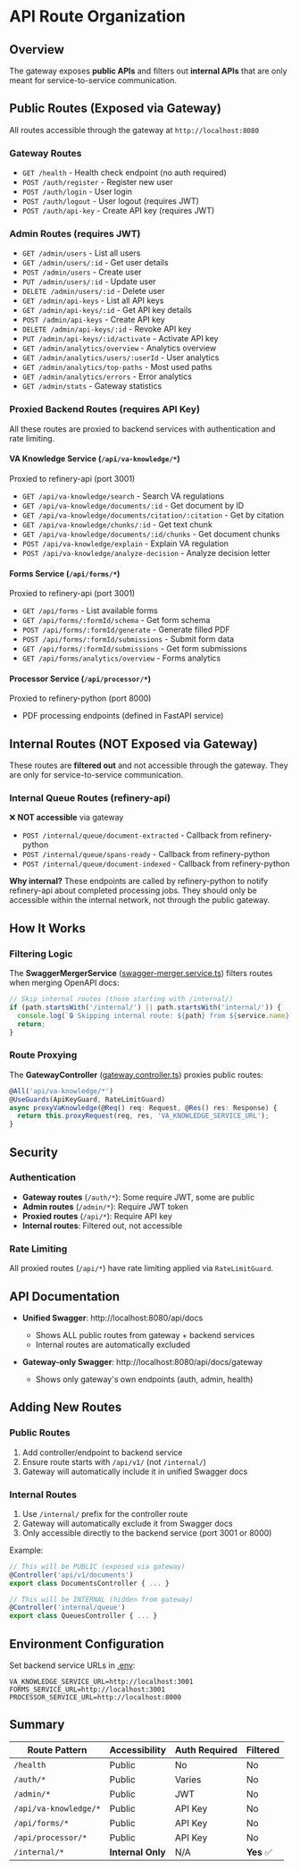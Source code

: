 # API Route Organization

## Overview

The gateway exposes **public APIs** and filters out **internal APIs** that are only meant for service-to-service communication.

## Public Routes (Exposed via Gateway)

All routes accessible through the gateway at `http://localhost:8080`

### Gateway Routes
- `GET /health` - Health check endpoint (no auth required)
- `POST /auth/register` - Register new user
- `POST /auth/login` - User login
- `POST /auth/logout` - User logout (requires JWT)
- `POST /auth/api-key` - Create API key (requires JWT)

### Admin Routes (requires JWT)
- `GET /admin/users` - List all users
- `GET /admin/users/:id` - Get user details
- `POST /admin/users` - Create user
- `PUT /admin/users/:id` - Update user
- `DELETE /admin/users/:id` - Delete user
- `GET /admin/api-keys` - List all API keys
- `GET /admin/api-keys/:id` - Get API key details
- `POST /admin/api-keys` - Create API key
- `DELETE /admin/api-keys/:id` - Revoke API key
- `PUT /admin/api-keys/:id/activate` - Activate API key
- `GET /admin/analytics/overview` - Analytics overview
- `GET /admin/analytics/users/:userId` - User analytics
- `GET /admin/analytics/top-paths` - Most used paths
- `GET /admin/analytics/errors` - Error analytics
- `GET /admin/stats` - Gateway statistics

### Proxied Backend Routes (requires API Key)

All these routes are proxied to backend services with authentication and rate limiting.

#### VA Knowledge Service (`/api/va-knowledge/*`)
Proxied to refinery-api (port 3001)
- `GET /api/va-knowledge/search` - Search VA regulations
- `GET /api/va-knowledge/documents/:id` - Get document by ID
- `GET /api/va-knowledge/documents/citation/:citation` - Get by citation
- `GET /api/va-knowledge/chunks/:id` - Get text chunk
- `GET /api/va-knowledge/documents/:id/chunks` - Get document chunks
- `POST /api/va-knowledge/explain` - Explain VA regulation
- `POST /api/va-knowledge/analyze-decision` - Analyze decision letter

#### Forms Service (`/api/forms/*`)
Proxied to refinery-api (port 3001)
- `GET /api/forms` - List available forms
- `GET /api/forms/:formId/schema` - Get form schema
- `POST /api/forms/:formId/generate` - Generate filled PDF
- `POST /api/forms/:formId/submissions` - Submit form data
- `GET /api/forms/:formId/submissions` - Get form submissions
- `GET /api/forms/analytics/overview` - Forms analytics

#### Processor Service (`/api/processor/*`)
Proxied to refinery-python (port 8000)
- PDF processing endpoints (defined in FastAPI service)

## Internal Routes (NOT Exposed via Gateway)

These routes are **filtered out** and not accessible through the gateway. They are only for service-to-service communication.

### Internal Queue Routes (refinery-api)
❌ **NOT accessible** via gateway
- `POST /internal/queue/document-extracted` - Callback from refinery-python
- `POST /internal/queue/spans-ready` - Callback from refinery-python
- `POST /internal/queue/document-indexed` - Callback from refinery-python

**Why internal?** These endpoints are called by refinery-python to notify refinery-api about completed processing jobs. They should only be accessible within the internal network, not through the public gateway.

## How It Works

### Filtering Logic

The **SwaggerMergerService** ([swagger-merger.service.ts](./src/gateway/swagger-merger.service.ts)) filters routes when merging OpenAPI docs:

```typescript
// Skip internal routes (those starting with /internal/)
if (path.startsWith('/internal/') || path.startsWith('internal/')) {
  console.log(`🔒 Skipping internal route: ${path} from ${service.name}`);
  return;
}
```

### Route Proxying

The **GatewayController** ([gateway.controller.ts](./src/gateway/gateway.controller.ts)) proxies public routes:

```typescript
@All('api/va-knowledge/*')
@UseGuards(ApiKeyGuard, RateLimitGuard)
async proxyVaKnowledge(@Req() req: Request, @Res() res: Response) {
  return this.proxyRequest(req, res, 'VA_KNOWLEDGE_SERVICE_URL');
}
```

## Security

### Authentication
- **Gateway routes** (`/auth/*`): Some require JWT, some are public
- **Admin routes** (`/admin/*`): Require JWT token
- **Proxied routes** (`/api/*`): Require API key
- **Internal routes**: Filtered out, not accessible

### Rate Limiting
All proxied routes (`/api/*`) have rate limiting applied via `RateLimitGuard`.

## API Documentation

- **Unified Swagger**: http://localhost:8080/api/docs
  - Shows ALL public routes from gateway + backend services
  - Internal routes are automatically excluded

- **Gateway-only Swagger**: http://localhost:8080/api/docs/gateway
  - Shows only gateway's own endpoints (auth, admin, health)

## Adding New Routes

### Public Routes
1. Add controller/endpoint to backend service
2. Ensure route starts with `/api/v1/` (not `/internal/`)
3. Gateway will automatically include it in unified Swagger docs

### Internal Routes
1. Use `/internal/` prefix for the controller route
2. Gateway will automatically exclude it from Swagger docs
3. Only accessible directly to the backend service (port 3001 or 8000)

Example:
```typescript
// This will be PUBLIC (exposed via gateway)
@Controller('api/v1/documents')
export class DocumentsController { ... }

// This will be INTERNAL (hidden from gateway)
@Controller('internal/queue')
export class QueuesController { ... }
```

## Environment Configuration

Set backend service URLs in [.env](./env):

```env
VA_KNOWLEDGE_SERVICE_URL=http://localhost:3001
FORMS_SERVICE_URL=http://localhost:3001
PROCESSOR_SERVICE_URL=http://localhost:8000
```

## Summary

| Route Pattern | Accessibility | Auth Required | Filtered |
|---------------|---------------|---------------|----------|
| `/health` | Public | No | No |
| `/auth/*` | Public | Varies | No |
| `/admin/*` | Public | JWT | No |
| `/api/va-knowledge/*` | Public | API Key | No |
| `/api/forms/*` | Public | API Key | No |
| `/api/processor/*` | Public | API Key | No |
| `/internal/*` | **Internal Only** | N/A | **Yes** ✅ |
